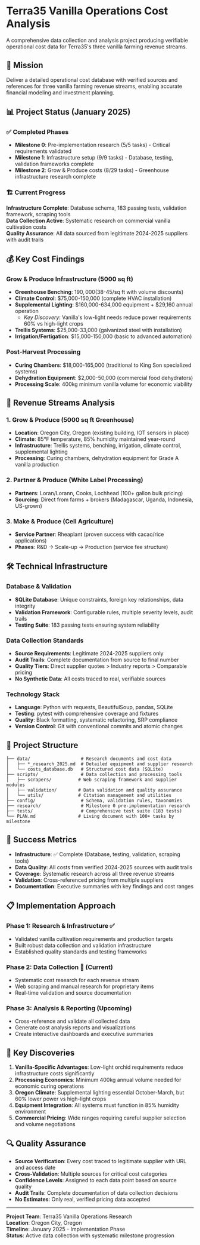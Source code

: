 # Terra35 Vanilla Operations Cost Analysis

A comprehensive data collection and analysis project producing verifiable operational cost data for Terra35's three vanilla farming revenue streams.

## 🎯 Mission

Deliver a detailed operational cost database with verified sources and references for three vanilla farming revenue streams, enabling accurate financial modeling and investment planning.

## 📊 Project Status (January 2025)

### ✅ Completed Phases
- **Milestone 0**: Pre-implementation research (5/5 tasks) - Critical requirements validated
- **Milestone 1**: Infrastructure setup (9/9 tasks) - Database, testing, validation frameworks complete  
- **Milestone 2**: Grow & Produce costs (8/29 tasks) - Greenhouse infrastructure research complete

### 🏗️ Current Progress
**Infrastructure Complete**: Database schema, 183 passing tests, validation framework, scraping tools  
**Data Collection Active**: Systematic research on commercial vanilla cultivation costs  
**Quality Assurance**: All data sourced from legitimate 2024-2025 suppliers with audit trails  

## 💰 Key Cost Findings

### Grow & Produce Infrastructure (5000 sq ft)
- **Greenhouse Benching**: $190,000 ($38-45/sq ft with volume discounts)
- **Climate Control**: $75,000-150,000 (complete HVAC installation) 
- **Supplemental Lighting**: $160,000-634,000 equipment + $29,160 annual operation
  - *Key Discovery*: Vanilla's low-light needs reduce power requirements 60% vs high-light crops
- **Trellis Systems**: $25,000-33,000 (galvanized steel with installation)
- **Irrigation/Fertigation**: $15,000-150,000 (basic to advanced automation)

### Post-Harvest Processing
- **Curing Chambers**: $18,000-165,000 (traditional to King Son specialized systems)
- **Dehydration Equipment**: $2,000-50,000 (commercial food dehydrators)
- **Processing Scale**: 400kg minimum vanilla volume for economic viability

## 🌱 Revenue Streams Analysis

### 1. Grow & Produce (5000 sq ft Greenhouse)
- **Location**: Oregon City, Oregon (existing building, IOT sensors in place)
- **Climate**: 85°F temperature, 85% humidity maintained year-round
- **Infrastructure**: Trellis systems, benching, irrigation, climate control, supplemental lighting
- **Processing**: Curing chambers, dehydration equipment for Grade A vanilla production

### 2. Partner & Produce (White Label Processing)
- **Partners**: Loran/Lorann, Cooks, Lochhead (100+ gallon bulk pricing)
- **Sourcing**: Direct from farms + brokers (Madagascar, Uganda, Indonesia, US-grown)

### 3. Make & Produce (Cell Agriculture)
- **Service Partner**: Rheaplant (proven success with cacao/rice applications)
- **Phases**: R&D → Scale-up → Production (service fee structure)

## 🛠️ Technical Infrastructure

### Database & Validation
- **SQLite Database**: Unique constraints, foreign key relationships, data integrity
- **Validation Framework**: Configurable rules, multiple severity levels, audit trails
- **Testing Suite**: 183 passing tests ensuring system reliability

### Data Collection Standards
- **Source Requirements**: Legitimate 2024-2025 suppliers only
- **Audit Trails**: Complete documentation from source to final number  
- **Quality Tiers**: Direct supplier quotes > Industry reports > Comparable pricing
- **No Synthetic Data**: All costs traced to real, verifiable sources

### Technology Stack
- **Language**: Python with requests, BeautifulSoup, pandas, SQLite
- **Testing**: pytest with comprehensive coverage and fixtures
- **Quality**: Black formatting, systematic refactoring, SRP compliance
- **Version Control**: Git with conventional commits and atomic changes

## 📁 Project Structure

```
├── data/                   # Research documents and cost data
│   ├── *_research_2025.md  # Detailed equipment and supplier research  
│   └── costs_database.db   # Structured cost data (SQLite)
├── scripts/                # Data collection and processing tools
│   ├── scrapers/          # Web scraping framework and supplier modules
│   ├── validation/        # Data validation and quality assurance
│   └── utils/             # Citation management and utilities
├── config/                 # Schema, validation rules, taxonomies
├── research/               # Milestone 0 pre-implementation research
├── tests/                  # Comprehensive test suite (183 tests)
└── PLAN.md                # Living document with 100+ tasks by milestone
```

## 🎯 Success Metrics

- **Infrastructure**: ✅ Complete (Database, testing, validation, scraping tools)
- **Data Quality**: All costs from verified 2024-2025 sources with audit trails
- **Coverage**: Systematic research across all three revenue streams
- **Validation**: Cross-referenced pricing from multiple suppliers
- **Documentation**: Executive summaries with key findings and cost ranges

## 📋 Implementation Approach

### Phase 1: Research & Infrastructure ✅ 
- Validated vanilla cultivation requirements and production targets
- Built robust data collection and validation infrastructure
- Established quality standards and testing frameworks

### Phase 2: Data Collection 🔄 (Current)
- Systematic cost research for each revenue stream
- Web scraping and manual research for proprietary items  
- Real-time validation and source documentation

### Phase 3: Analysis & Reporting (Upcoming)
- Cross-reference and validate all collected data
- Generate cost analysis reports and visualizations
- Create interactive dashboards and executive summaries

## 🎯 Key Discoveries

1. **Vanilla-Specific Advantages**: Low-light orchid requirements reduce infrastructure costs significantly
2. **Processing Economics**: Minimum 400kg annual volume needed for economic curing operations  
3. **Oregon Climate**: Supplemental lighting essential October-March, but 60% lower power vs high-light crops
4. **Equipment Integration**: All systems must function in 85% humidity environment
5. **Commercial Pricing**: Wide ranges requiring careful supplier selection and volume negotiations

## 🔍 Quality Assurance

- **Source Verification**: Every cost traced to legitimate supplier with URL and access date
- **Cross-Validation**: Multiple sources for critical cost categories  
- **Confidence Levels**: Assigned to each data point based on source quality
- **Audit Trails**: Complete documentation of data collection decisions
- **No Estimates**: Only real, verified pricing data accepted

---

**Project Team**: Terra35 Vanilla Operations Research  
**Location**: Oregon City, Oregon  
**Timeline**: January 2025 - Implementation Phase  
**Status**: Active data collection with systematic milestone progression